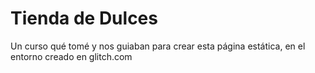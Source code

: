 # Tienda de Dulces
Un curso qué tomé y nos guiaban para crear esta página estática, en el entorno creado en glitch.com
